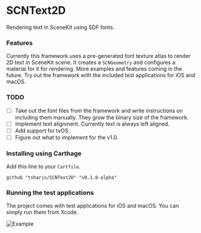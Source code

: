 # SCNText2D

Rendering text in SceneKit using SDF fonts.

### Features

Currently this framework uses a pre-generated font texture atlas to render 2D text in SceneKit scene. It creates a `SCNGeometry` and configures a material for it for rendering. More examples and features coming in the future. Try out the framework with the included test applications for iOS and macOS.

### TODO

- [ ] Take out the font files from the framework and write instructions on including them manually. They grow the binary size of the framework.
- [ ] Implement text alignment. Currently text is always left aligned.
- [ ] Add support for tvOS.
- [ ] Figure out what to implement for the v1.0.

### Installing using Carthage

Add this line to your `Cartfile`.

```
github "tsharju/SCNText2D" "v0.1.0-alpha"
```

### Running the test applications

The project comes with test applications for iOS and macOS. You can simply run them from Xcode.

![Example](https://pbs.twimg.com/media/D3sU9ZUX4AIvqYn.jpg:large)
